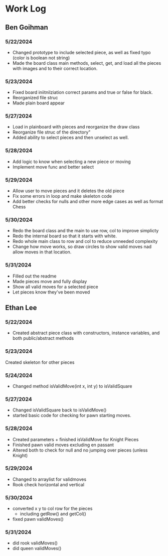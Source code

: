 # Work Log

## Ben Goihman

### 5/22/2024
- Changed prototype to include selected piece, as well as fixed typo (color is boolean not string)
- Made the board class main methods, select, get, and load all the pieces with images and to their correct location.

### 5/23/2024

- Fixed board iniitnilziation correct params and true or false for black. 
- Reorganized file struc
- Made plain board appear

### 5/27/2024
- Load in plainboard with pieces and reorganize the draw class
- Reorganize file struc of the directory"
- Added ability to select pieces and then unselect as well.

### 5/28/2024
- Add logic to know when selecting a new piece or moving
- Implement move func and better select

### 5/29/2024
- Allow user to move pieces and it deletes the old piece
- Fix some errors in loop and make skeleton code
- Add better checks for nulls and other more edge cases as well as format Chess

### 5/30/2024

- Redo the board class and the main to use row, col to improve simplicty
- Redo the internal board so that it starts with white.
- Redo whole main class to row and col to reduce unneeded complexity
- Change how move works, so draw circles to show valid moves nad allow moves in that location.

### 5/31/2024

- Filled out the readme
- Made pieces move and fully display
- Show all valid moves for a selected piece
- Let pieces know they've been moved
## Ethan Lee

### 5/22/2024
- Created abstract piece class with constructors, instance variables, and both public/abstract methods

### 5/23/2024
Created skeleton for other pieces

### 5/24/2024
- Changed method isValidMove(int x, int y) to isValidSquare

### 5/27/2024
- Changed isValidSquare back to isValidMove()
- started basic code for checking for pawn starting moves.

### 5/28/2024
- Created parameters + finished isValidMove for Knight Pieces
- Finished pawn valid moves excluding en passant
- Altered both to check for null and no jumping over pieces (unless Knight)


### 5/29/2024
- Changed to arraylist for validmoves 
- Rook check horizontal and vertical


### 5/30/2024
- converted x y to col row for the pieces
	- including getRow() and getCol()
- fixed pawn validMoves()

### 5/31/2024
- did rook validMoves()
- did queen validMoves()
